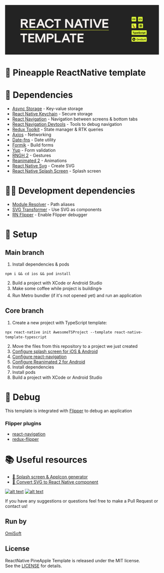 <img src="./images/pineapple_github.jpg" alt="mvp structure" width="800">

# 🍍 Pineapple ReactNative template

# 🐸 Dependencies 
- [Async Storage](https://www.npmjs.com/package/@react-native-async-storage/async-storage) - Key-value storage
- [React Native Keychain](https://www.npmjs.com/package/react-native-keychain) - Secure storage
- [React Navigation](https://reactnavigation.org/docs/getting-started/) - Navigation between screens & bottom tabs
- [React Navigation Devtools](https://reactnavigation.org/docs/devtools/) - Tools to debug navigation
- [Redux Toolkit](https://redux-toolkit.js.org/introduction/getting-started) - State manager & RTK queries
- [Axios](https://github.com/axios/axios) - Networking
- [Date-fns](https://date-fns.org) - Date utility
- [Formik](https://formik.org) - Build forms
- [Yup](https://github.com/jquense/yup) - Form validation
- [RNGH 2](https://www.npmjs.com/package/react-native-gesture-handler) - Gestures
- [Reanimated 2](https://docs.swmansion.com/react-native-reanimated/docs) - Animations
- [React Native Svg](https://github.com/react-native-svg/react-native-svg) - Create SVG
- [React Native Splash Screen](https://www.npmjs.com/package/react-native-splash-screen) - Splash screen

# 👨‍💻 Development dependencies 
- [Module Resolver](https://www.npmjs.com/package/babel-plugin-module-resolver) - Path aliases
- [SVG Transformer](https://github.com/kristerkari/react-native-svg-transformer) - Use SVG as components
- [RN Flipper](react-native-flipper) - Enable Flipper debugger

# 🙈 Setup

##  Main branch
1. Install dependencies & pods
<pre>
<code>npm i && cd ios && pod install</code>
</pre>
2. Build a project with XCode or Android Studio
3. Make some coffee while project is building☕️
4. Run Metro bundler (if it's not opened yet) and run an application 

## Core branch
1. Create a new project with TypeScript template:
<pre>
<code>npx react-native init AwesomeTSProject --template react-native-template-typescript</code>
</pre>
2. Move the files from this repository to a project we just created
3. [Configure splash screen for iOS & Android](https://www.npmjs.com/package/react-native-splash-screen)
4. [Configure react-navigation](https://reactnavigation.org/docs/getting-started/#installing-dependencies-into-a-bare-react-native-project)
5. [Configure Reanimated 2 for Android](https://docs.swmansion.com/react-native-reanimated/docs/fundamentals/installation#android)
6. Install dependencies
7. Install pods
8. Build a project with XCode or Android Studio

# 🐛 Debug 

This template is integrated with [Flipper](https://fbflipper.com) to debug an application

### Flipper plugins
- [react-navigation](https://reactnavigation.org/docs/devtools/)
- [redux-flipper](https://www.npmjs.com/package/redux-flipper)

# 📚 Useful resources

- [🌅 Splash screen & AppIcon generator](https://appicon.co)
- [🧬 Convert SVG to React Native component](https://react-svgr.com/playground/?native=true)

[![alt text][1.1]][1]
[![alt text][2.1]][2]

If you have any suggestions or questions feel free to make a Pull Request or contact us!

## Run by
[OmiSoft](https://omisoft.net/?utm_source=github&utm_medium=social)

[1]: http://www.twitter.com/omisoftnet
[2]: http://www.facebook.com/omisoftnet

[1.1]: http://i.imgur.com/wWzX9uB.png (twitter icon without padding)
[2.1]: http://i.imgur.com/fep1WsG.png (facebook icon without padding)

## License
ReactNative PineApple Template is released under the MIT license.  
See the [LICENSE](./LICENSE.md) for details.